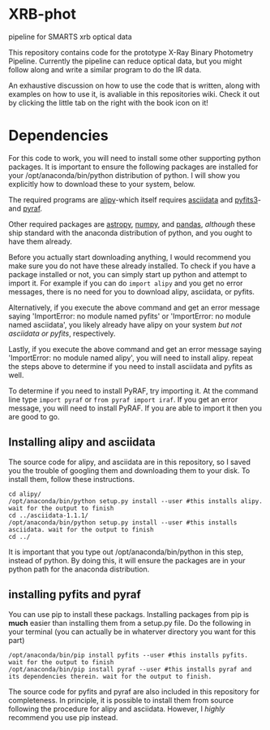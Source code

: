 # XRB-phot
pipeline for SMARTS xrb optical data

This repository contains code for the prototype X-Ray Binary Photometry Pipeline. Currently the pipeline can reduce optical data, but you might follow along and write a similar program to do the IR data.

An exhaustive discussion on how to use the code that is written, along with examples on how to use it, is avaliable in this repositories wiki. Check it out by clicking the little tab on the right with the book icon on it!

# Dependencies 

For this code to work, you will need to install some other supporting python packages. It is important to ensure the following packages are installed for your /opt/anaconda/bin/python distribution of python. I will show you explicitly how to download these to your system, below.

The required programs are [alipy](http://obswww.unige.ch/~tewes/alipy/index.html)-which itself requires [asciidata](http://www.stecf.org/software/PYTHONtools/astroasciidata/) and [pyfits3](http://www.stsci.edu/institute/software_hardware/pyfits/)-and [pyraf](http://www.stsci.edu/institute/software_hardware/pyraf). 

Other required packages are [astropy](http://www.astropy.org/), [numpy](http://www.numpy.org/), and [pandas](http://pandas.pydata.org/), *although* these ship standard with the anaconda distribution of python, and you ought to have them already.

Before you actually start downloading anything, I would recommend you make sure you do not have these already installed. To check if you have a package installed or not, you can simply start up python and attempt to import it. For example if you can do `import alipy` and you get no error messages, there is no need for you to download alipy, asciidata, or pyfits. 

Alternatively, if you execute the above command and get an error message saying 'ImportError: no module named pyfits' or 'ImportError: no module named asciidata', you likely already have alipy on your system *but not asciidata or pyfits*, respectively. 

Lastly, if you execute the above command and get an error message saying 'ImportError: no module named alipy', you will need to install alipy. repeat the steps above to determine if you need to install asciidata and pyfits as well.

To determine if you need to install PyRAF, try importing it. At the command line type `import pyraf` or `from pyraf import iraf`. If you get an error message, you will need to install PyRAF. If you are able to import it then you are good to go.

## Installing alipy and asciidata

The source code for alipy, and asciidata are in this repository, so I saved you the trouble of googling them and downloading them to your disk. To install them, follow these instructions.

```shell
cd alipy/
/opt/anaconda/bin/python setup.py install --user #this installs alipy. wait for the output to finish
cd ../asciidata-1.1.1/
/opt/anaconda/bin/python setup.py install --user #this installs asciidata. wait for the output to finish
cd ../
```

It is important that you type out /opt/anaconda/bin/python in this step, instead of python. By doing this, it will ensure the packages are in your python path for the anaconda distribution. 

## installing pyfits and pyraf

You can use pip to install these packags. Installing packages from pip is **much** easier than installing them from a setup.py file. Do the following in your terminal (you can actually be in whaterver directory you want for this part)

```shell
/opt/anaconda/bin/pip install pyfits --user #this installs pyfits. wait for the output to finish
/opt/anaconda/bin/pip install pyraf --user #this installs pyraf and its dependencies therein. wait for the output to finish.
```

The source code for pyfits and pyraf are also included in this repository for completeness. In principle, it is possible to install them from source following the procedure for alipy and asciidata. However, I *highly* recommend you use pip instead. 
